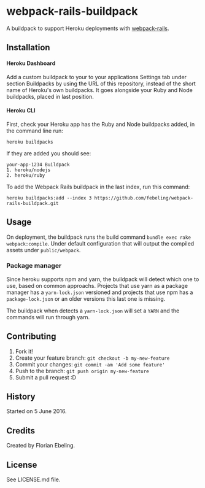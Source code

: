 # webpack-rails-buildpack

A buildpack to support Heroku deployments with [webpack-rails](https://github.com/mipearson/webpack-rails).

## Installation

#### Heroku Dashboard

Add a custom buildpack to your to your applications Settings tab under
section Buildpacks by using the URL of this repository, instead of the
short name of Heroku's own buildpacks. It goes alongside your Ruby and
Node buildpacks, placed in last position.

#### Heroku CLI

First, check your Heroku app has the Ruby and Node buildpacks added, in the command line run:

    heroku buildpacks

If they are added you should see:

    your-app-1234 Buildpack
    1. heroku/nodejs
    2. heroku/ruby

To add the Webpack Rails buildpack in the last index, run this command:

    heroku buildpacks:add --index 3 https://github.com/febeling/webpack-rails-buildpack.git

## Usage

On deployment, the buildpack runs the build command `bundle exec rake
webpack:compile`. Under default configuration that will output the
compiled assets under `public/webpack`.

### Package manager

Since heroku supports npm and yarn, the buildpack will detect which one to use,
based on common approachs. Projects that use yarn as a package manager has
a ```yarn-lock.json``` versioned and projects that use npm has a
```package-lock.json``` or an older versions this last one is missing.

The buildpack when detects a ```yarn-lock.json``` will set a ```YARN``` and the
commands will run through yarn.

## Contributing

1. Fork it!
2. Create your feature branch: `git checkout -b my-new-feature`
3. Commit your changes: `git commit -am 'Add some feature'`
4. Push to the branch: `git push origin my-new-feature`
5. Submit a pull request :D

## History

Started on 5 June 2016.

## Credits

Created by Florian Ebeling.

## License

See LICENSE.md file.
